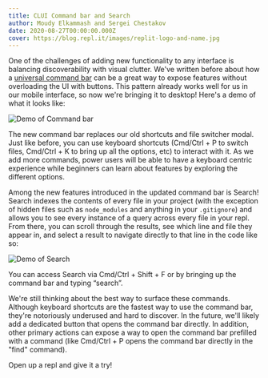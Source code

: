 ```yaml
---
title: CLUI Command bar and Search
author: Moudy Elkammash and Sergei Chestakov
date: 2020-08-27T00:00:00.000Z
cover: https://blog.repl.it/images/replit-logo-and-name.jpg
---
```


One of the challenges of adding new functionality to any interface is balancing discoverability with visual clutter. We've written before about how a [universal command bar](https://blog.repl.it/clui) can be a great way to expose features without overloading the UI with buttons. This pattern already works well for us in our mobile interface, so now we're bringing it to desktop! Here's a demo of what it looks like:

![Demo of Command bar](images/commandbar/demo.gif)

The new command bar replaces our old shortcuts and file switcher modal. Just like before, you can use keyboard shortcuts (Cmd/Ctrl + P to switch files, Cmd/Ctrl + K to bring up all the options, etc) to interact with it. As we add more commands, power users will be able to have a keyboard centric experience while beginners can learn about features by exploring the different options.

Among the new features introduced in the updated command bar is Search! Search indexes the contents of every file in your project (with the exception of hidden files such as `node_modules` and anything in your `.gitignore`) and allows you to see every instance of a query across every file in your repl. From there, you can scroll through the results, see which line and file they appear in, and select a result to navigate directly to that line in the code like so:

![Demo of Search](images/commandbar/search.gif)

You can access Search via Cmd/Ctrl + Shift + F or by bringing up the command bar and typing “search”.

We're still thinking about the best way to surface these commands. Although keyboard shortcuts are the fastest way to use the command bar, they're notoriously underused and hard to discover. In the future, we'll likely add a dedicated button that opens the command bar directly. In addition, other primary actions can expose a way to open the command bar prefilled with a command (like Cmd/Ctrl + P opens the command bar directly in the "find" command).

Open up a repl and give it a try!
